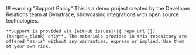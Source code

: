 !!! warning "Support Policy"
    This is a demo project created by the Developer Relations team at Dynatrace, showcasing integrations with open source technologies.

    **Support is provided via [GitHub issues]({{ repo_url }}){target=_blank} only**. The materials provided in this repository are offered "as-is" without any warranties, express or implied. Use them at your own risk.